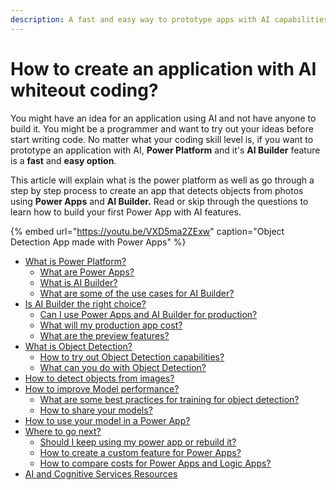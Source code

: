 ```yaml
---
description: A fast and easy way to prototype apps with AI capabilities
---
```


# How to create an application with AI whiteout coding?

You might have an idea for an application using AI and not have anyone to build it. You might be a programmer and want to try out your ideas before start writing code. No matter what your coding skill level is, if you want to prototype an application with AI, **Power Platform** and it's **AI Builder** feature is a **fast** and **easy option**. 

This article will explain what is the power platform as well as go through a step by step process to create an app that detects objects from photos using **Power Apps** and **AI Builder.** Read or skip through the questions to learn how to build your first Power App with AI features.

{% embed url="https://youtu.be/VXD5ma2ZExw" caption="Object Detection App made with Power Apps" %}

* [What is Power Platform?](what-is-power-platform.md)
  * [What are Power Apps?](what-is-power-platform.md#what-are-power-apps)
  * [What is AI Builder?](what-is-power-platform.md#what-is-ai-builder)
  * [What are some of the use cases for AI Builder?](what-is-power-platform.md#what-are-some-of-the-use-cases-for-ai-builder)
* [Is AI Builder the right choice?](is-ai-builder-is-the-right-choice.md)
  * [Can I use Power Apps and AI Builder for production?](is-ai-builder-is-the-right-choice.md#can-i-use-power-apps-and-ai-builder-for-production)
  * [What will my production app cost?](is-ai-builder-is-the-right-choice.md#what-will-my-production-app-cost)
  * [What are the preview features?](is-ai-builder-is-the-right-choice.md#what-are-preview-features)
* [What is Object Detection?](how-to-try-out-object-detection.md)
  * [How to try out Object Detection capabilities?](how-to-try-out-object-detection.md#how-to-try-out-object-detection-capabilities)
  * [What can you do with Object Detection?](how-to-try-out-object-detection.md#what-can-you-do-with-object-detection)
* [How to detect objects from images?](image-detection.md)
* [How to improve Model performance?](how-to-improve-model-performance.md)
  * [What are some best practices for training for object detection?](how-to-improve-model-performance.md#what-are-some-best-practices-for-training-for-object-detection)
  * [How to share your models?](how-to-improve-model-performance.md#how-to-share-your-models)
* [How to use your model in a Power App?](how-to-use-your-model-in-a-power-app.md)
* [Where to go next?](where-to-go-next.md)
  * [Should I keep using my power app or rebuild it?](where-to-go-next.md#should-i-keep-using-my-power-app-or-rebuild-it)
  * [How to create a custom feature for Power Apps?](where-to-go-next.md#how-to-create-a-custom-feature-for-power-apps)
  * [How to compare costs for Power Apps and Logic Apps?](where-to-go-next.md#how-to-compare-costs-for-power-apps-and-logic-apps)
* [AI and Cognitive Services Resources](../ai-and-cognitive-services-resources.md)

#### 



